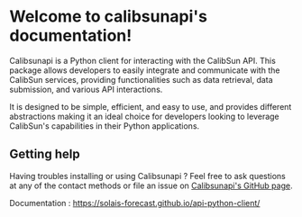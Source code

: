 # Welcome to calibsunapi's documentation!

Calibsunapi is a Python client for interacting with the CalibSun API. This package allows developers to easily integrate and communicate with the CalibSun services, providing functionalities such as data retrieval, data submission, and various API interactions. 

It is designed to be simple, efficient, and easy to use, and provides different abstractions making it an ideal choice for developers looking to leverage CalibSun's capabilities in their Python applications.


## Getting help

Having troubles installing or using Calibsunapi ? Feel free to ask questions at any of the contact methods or file an issue on [Calibsunapi's GitHub page](https://github.com/SOLAIS-FORECAST/api-python-client).


Documentation : https://solais-forecast.github.io/api-python-client/